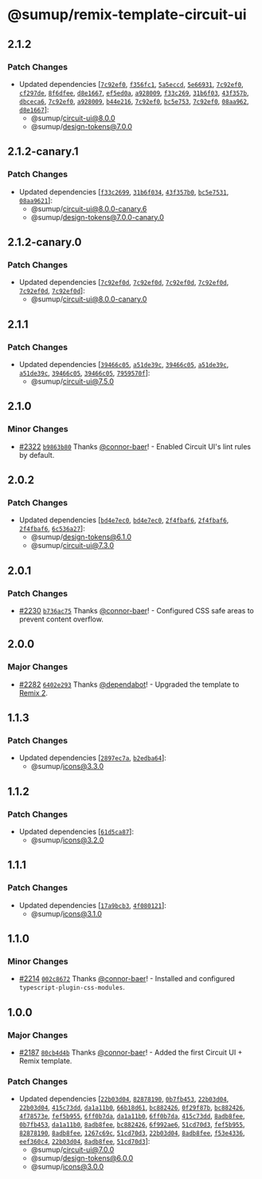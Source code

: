 # @sumup/remix-template-circuit-ui

## 2.1.2

### Patch Changes

- Updated dependencies [[`7c92ef0`](https://github.com/sumup-oss/circuit-ui/commit/7c92ef0d1b3063628c25e473d3d6fb9aa92ee49d), [`f356fc1`](https://github.com/sumup-oss/circuit-ui/commit/f356fc135bc3a1a4c7d6afd205a4fd6e695c13b4), [`5a5eccd`](https://github.com/sumup-oss/circuit-ui/commit/5a5eccd5152b36241023ffee693475adb4010419), [`5e66931`](https://github.com/sumup-oss/circuit-ui/commit/5e66931a043aba6cddf8d647661eee2a478be710), [`7c92ef0`](https://github.com/sumup-oss/circuit-ui/commit/7c92ef0d1b3063628c25e473d3d6fb9aa92ee49d), [`cf297de`](https://github.com/sumup-oss/circuit-ui/commit/cf297de226b8b89cf40a34f0cbf7864d547b14ef), [`8f6dfee`](https://github.com/sumup-oss/circuit-ui/commit/8f6dfeed5558422971986b2fb7e109b87c2e218f), [`d8e1667`](https://github.com/sumup-oss/circuit-ui/commit/d8e1667138ed51fe54cfe260e0919a0c96abf917), [`ef5ed0a`](https://github.com/sumup-oss/circuit-ui/commit/ef5ed0a4045b90e576acb3efd305a550bac2857f), [`a928009`](https://github.com/sumup-oss/circuit-ui/commit/a9280095894074c94089874e80a5e7f7648ffe32), [`f33c269`](https://github.com/sumup-oss/circuit-ui/commit/f33c2699178e546aa8c023c80e774d4fb569e0dd), [`31b6f03`](https://github.com/sumup-oss/circuit-ui/commit/31b6f03489cb5706685cdc9f0499e36f91affa84), [`43f357b`](https://github.com/sumup-oss/circuit-ui/commit/43f357b02f2dd8c358e0263d401a9e1bb3ddb80d), [`dbceca6`](https://github.com/sumup-oss/circuit-ui/commit/dbceca6c7b834629dde96b08a56d15a2092ca98d), [`7c92ef0`](https://github.com/sumup-oss/circuit-ui/commit/7c92ef0d1b3063628c25e473d3d6fb9aa92ee49d), [`a928009`](https://github.com/sumup-oss/circuit-ui/commit/a9280095894074c94089874e80a5e7f7648ffe32), [`b44e216`](https://github.com/sumup-oss/circuit-ui/commit/b44e216fcfc3b7b3f42ba360d720141aee108cd1), [`7c92ef0`](https://github.com/sumup-oss/circuit-ui/commit/7c92ef0d1b3063628c25e473d3d6fb9aa92ee49d), [`bc5e753`](https://github.com/sumup-oss/circuit-ui/commit/bc5e7531b42771ee04de3aa3f74aee537c9963e6), [`7c92ef0`](https://github.com/sumup-oss/circuit-ui/commit/7c92ef0d1b3063628c25e473d3d6fb9aa92ee49d), [`08aa962`](https://github.com/sumup-oss/circuit-ui/commit/08aa962165307de6ba2ef1ca6e7a833aecf89b9e), [`d8e1667`](https://github.com/sumup-oss/circuit-ui/commit/d8e1667138ed51fe54cfe260e0919a0c96abf917)]:
  - @sumup/circuit-ui@8.0.0
  - @sumup/design-tokens@7.0.0

## 2.1.2-canary.1

### Patch Changes

- Updated dependencies [[`f33c2699`](https://github.com/sumup-oss/circuit-ui/commit/f33c2699178e546aa8c023c80e774d4fb569e0dd), [`31b6f034`](https://github.com/sumup-oss/circuit-ui/commit/31b6f03489cb5706685cdc9f0499e36f91affa84), [`43f357b0`](https://github.com/sumup-oss/circuit-ui/commit/43f357b02f2dd8c358e0263d401a9e1bb3ddb80d), [`bc5e7531`](https://github.com/sumup-oss/circuit-ui/commit/bc5e7531b42771ee04de3aa3f74aee537c9963e6), [`08aa9621`](https://github.com/sumup-oss/circuit-ui/commit/08aa962165307de6ba2ef1ca6e7a833aecf89b9e)]:
  - @sumup/circuit-ui@8.0.0-canary.6
  - @sumup/design-tokens@7.0.0-canary.0

## 2.1.2-canary.0

### Patch Changes

- Updated dependencies [[`7c92ef0d`](https://github.com/sumup-oss/circuit-ui/commit/7c92ef0d1b3063628c25e473d3d6fb9aa92ee49d), [`7c92ef0d`](https://github.com/sumup-oss/circuit-ui/commit/7c92ef0d1b3063628c25e473d3d6fb9aa92ee49d), [`7c92ef0d`](https://github.com/sumup-oss/circuit-ui/commit/7c92ef0d1b3063628c25e473d3d6fb9aa92ee49d), [`7c92ef0d`](https://github.com/sumup-oss/circuit-ui/commit/7c92ef0d1b3063628c25e473d3d6fb9aa92ee49d), [`7c92ef0d`](https://github.com/sumup-oss/circuit-ui/commit/7c92ef0d1b3063628c25e473d3d6fb9aa92ee49d), [`7c92ef0d`](https://github.com/sumup-oss/circuit-ui/commit/7c92ef0d1b3063628c25e473d3d6fb9aa92ee49d)]:
  - @sumup/circuit-ui@8.0.0-canary.0

## 2.1.1

### Patch Changes

- Updated dependencies [[`39466c05`](https://github.com/sumup-oss/circuit-ui/commit/39466c054968e28b14a7a7b1389964f9b2573547), [`a51de39c`](https://github.com/sumup-oss/circuit-ui/commit/a51de39cc1c5081474468149aac21a6a0b990749), [`39466c05`](https://github.com/sumup-oss/circuit-ui/commit/39466c054968e28b14a7a7b1389964f9b2573547), [`a51de39c`](https://github.com/sumup-oss/circuit-ui/commit/a51de39cc1c5081474468149aac21a6a0b990749), [`a51de39c`](https://github.com/sumup-oss/circuit-ui/commit/a51de39cc1c5081474468149aac21a6a0b990749), [`39466c05`](https://github.com/sumup-oss/circuit-ui/commit/39466c054968e28b14a7a7b1389964f9b2573547), [`39466c05`](https://github.com/sumup-oss/circuit-ui/commit/39466c054968e28b14a7a7b1389964f9b2573547), [`7959570f`](https://github.com/sumup-oss/circuit-ui/commit/7959570f8f8889eb8d964cc5e851ef637edfbc18)]:
  - @sumup/circuit-ui@7.5.0

## 2.1.0

### Minor Changes

- [#2322](https://github.com/sumup-oss/circuit-ui/pull/2322) [`b9863b80`](https://github.com/sumup-oss/circuit-ui/commit/b9863b80c41aeea140d76d9826a322520549df8b) Thanks [@connor-baer](https://github.com/connor-baer)! - Enabled Circuit UI's lint rules by default.

## 2.0.2

### Patch Changes

- Updated dependencies [[`bd4e7ec0`](https://github.com/sumup-oss/circuit-ui/commit/bd4e7ec091a05e526b01f94dcce9d37265c659e7), [`bd4e7ec0`](https://github.com/sumup-oss/circuit-ui/commit/bd4e7ec091a05e526b01f94dcce9d37265c659e7), [`2f4fbaf6`](https://github.com/sumup-oss/circuit-ui/commit/2f4fbaf69b32cf36905dbf62bd6c28cb4e2d261d), [`2f4fbaf6`](https://github.com/sumup-oss/circuit-ui/commit/2f4fbaf69b32cf36905dbf62bd6c28cb4e2d261d), [`2f4fbaf6`](https://github.com/sumup-oss/circuit-ui/commit/2f4fbaf69b32cf36905dbf62bd6c28cb4e2d261d), [`6c536a27`](https://github.com/sumup-oss/circuit-ui/commit/6c536a27b661bd17b2b0c045de13dd2056db9b4d)]:
  - @sumup/design-tokens@6.1.0
  - @sumup/circuit-ui@7.3.0

## 2.0.1

### Patch Changes

- [#2230](https://github.com/sumup-oss/circuit-ui/pull/2230) [`b736ac75`](https://github.com/sumup-oss/circuit-ui/commit/b736ac75fbc9eea54c4ff6758a94b5883c91373e) Thanks [@connor-baer](https://github.com/connor-baer)! - Configured CSS safe areas to prevent content overflow.

## 2.0.0

### Major Changes

- [#2282](https://github.com/sumup-oss/circuit-ui/pull/2282) [`6402e293`](https://github.com/sumup-oss/circuit-ui/commit/6402e2932c71430d70246b88dd16f438a4386c0f) Thanks [@dependabot](https://github.com/apps/dependabot)! - Upgraded the template to [Remix 2](https://remix.run/blog/remix-v2).

## 1.1.3

### Patch Changes

- Updated dependencies [[`2897ec7a`](https://github.com/sumup-oss/circuit-ui/commit/2897ec7a1e6ca361fabaeced894064101cdd894e), [`b2edba64`](https://github.com/sumup-oss/circuit-ui/commit/b2edba6482851cfa4c8726a1706e6b862a8c7073)]:
  - @sumup/icons@3.3.0

## 1.1.2

### Patch Changes

- Updated dependencies [[`61d5ca87`](https://github.com/sumup-oss/circuit-ui/commit/61d5ca8726bf80298d925a4410dd8aac8b972586)]:
  - @sumup/icons@3.2.0

## 1.1.1

### Patch Changes

- Updated dependencies [[`17a9bcb3`](https://github.com/sumup-oss/circuit-ui/commit/17a9bcb383aba883bff5678c5371aa1e1f91771d), [`4f080121`](https://github.com/sumup-oss/circuit-ui/commit/4f08012109c62e03dab5611c1bd8a60ed3fc73c1)]:
  - @sumup/icons@3.1.0

## 1.1.0

### Minor Changes

- [#2214](https://github.com/sumup-oss/circuit-ui/pull/2214) [`002c8672`](https://github.com/sumup-oss/circuit-ui/commit/002c86726c407e9b0f15378a1f95ae88e5e22b68) Thanks [@connor-baer](https://github.com/connor-baer)! - Installed and configured `typescript-plugin-css-modules`.

## 1.0.0

### Major Changes

- [#2187](https://github.com/sumup-oss/circuit-ui/pull/2187) [`80cb4d4b`](https://github.com/sumup-oss/circuit-ui/commit/80cb4d4b97c095885f54a739d2e619434bf1aab5) Thanks [@connor-baer](https://github.com/connor-baer)! - Added the first Circuit UI + Remix template.

### Patch Changes

- Updated dependencies [[`22b03d04`](https://github.com/sumup-oss/circuit-ui/commit/22b03d04f000b72b882962fcf9a67f1c93faff51), [`82878190`](https://github.com/sumup-oss/circuit-ui/commit/82878190d70c414032027449e14d8473aa196856), [`0b7fb453`](https://github.com/sumup-oss/circuit-ui/commit/0b7fb453e6eb714561ab4ff8311ef3d4853006c5), [`22b03d04`](https://github.com/sumup-oss/circuit-ui/commit/22b03d04f000b72b882962fcf9a67f1c93faff51), [`22b03d04`](https://github.com/sumup-oss/circuit-ui/commit/22b03d04f000b72b882962fcf9a67f1c93faff51), [`415c73dd`](https://github.com/sumup-oss/circuit-ui/commit/415c73dd70dc2720b44ead24cd4b9d7d77af3293), [`da1a11b0`](https://github.com/sumup-oss/circuit-ui/commit/da1a11b0f8fe2803cb4fc8cb35e759c178ce6916), [`66b18d61`](https://github.com/sumup-oss/circuit-ui/commit/66b18d61f5683a24414725a488f7005bad80c8b1), [`bc882426`](https://github.com/sumup-oss/circuit-ui/commit/bc882426a859e68ec7c029e1b56adbaa63f8260f), [`0f29f87b`](https://github.com/sumup-oss/circuit-ui/commit/0f29f87bf28878f70e047ae42dd18c98660a2ffd), [`bc882426`](https://github.com/sumup-oss/circuit-ui/commit/bc882426a859e68ec7c029e1b56adbaa63f8260f), [`4f78573e`](https://github.com/sumup-oss/circuit-ui/commit/4f78573e94829e87fc250f284159969d4e5d8fc2), [`fef5b955`](https://github.com/sumup-oss/circuit-ui/commit/fef5b9554d2ff858fb8587f5624d8ee65dfbb969), [`6ff0b7da`](https://github.com/sumup-oss/circuit-ui/commit/6ff0b7da7f7aae906ffe467da08115d5500e157a), [`da1a11b0`](https://github.com/sumup-oss/circuit-ui/commit/da1a11b0f8fe2803cb4fc8cb35e759c178ce6916), [`6ff0b7da`](https://github.com/sumup-oss/circuit-ui/commit/6ff0b7da7f7aae906ffe467da08115d5500e157a), [`415c73dd`](https://github.com/sumup-oss/circuit-ui/commit/415c73dd70dc2720b44ead24cd4b9d7d77af3293), [`8adb8fee`](https://github.com/sumup-oss/circuit-ui/commit/8adb8feee02bbfef1d1fc6a9c7a9c5a30e25d027), [`0b7fb453`](https://github.com/sumup-oss/circuit-ui/commit/0b7fb453e6eb714561ab4ff8311ef3d4853006c5), [`da1a11b0`](https://github.com/sumup-oss/circuit-ui/commit/da1a11b0f8fe2803cb4fc8cb35e759c178ce6916), [`8adb8fee`](https://github.com/sumup-oss/circuit-ui/commit/8adb8feee02bbfef1d1fc6a9c7a9c5a30e25d027), [`bc882426`](https://github.com/sumup-oss/circuit-ui/commit/bc882426a859e68ec7c029e1b56adbaa63f8260f), [`6f992ae6`](https://github.com/sumup-oss/circuit-ui/commit/6f992ae6aa39767dcc7df5a6754dbcea4d06af9d), [`51cd70d3`](https://github.com/sumup-oss/circuit-ui/commit/51cd70d37e0fc4609f81e885a503a35e6f102d11), [`fef5b955`](https://github.com/sumup-oss/circuit-ui/commit/fef5b9554d2ff858fb8587f5624d8ee65dfbb969), [`82878190`](https://github.com/sumup-oss/circuit-ui/commit/82878190d70c414032027449e14d8473aa196856), [`8adb8fee`](https://github.com/sumup-oss/circuit-ui/commit/8adb8feee02bbfef1d1fc6a9c7a9c5a30e25d027), [`1267c69c`](https://github.com/sumup-oss/circuit-ui/commit/1267c69cee8dc7c30520753b7c2d662c222c5f03), [`51cd70d3`](https://github.com/sumup-oss/circuit-ui/commit/51cd70d37e0fc4609f81e885a503a35e6f102d11), [`22b03d04`](https://github.com/sumup-oss/circuit-ui/commit/22b03d04f000b72b882962fcf9a67f1c93faff51), [`8adb8fee`](https://github.com/sumup-oss/circuit-ui/commit/8adb8feee02bbfef1d1fc6a9c7a9c5a30e25d027), [`f53e4336`](https://github.com/sumup-oss/circuit-ui/commit/f53e4336739fa317ce7a6511ec3f9716382f5a15), [`eef360c4`](https://github.com/sumup-oss/circuit-ui/commit/eef360c4c0b5b4ab07cf178884cc3dc00e9bf842), [`22b03d04`](https://github.com/sumup-oss/circuit-ui/commit/22b03d04f000b72b882962fcf9a67f1c93faff51), [`8adb8fee`](https://github.com/sumup-oss/circuit-ui/commit/8adb8feee02bbfef1d1fc6a9c7a9c5a30e25d027), [`51cd70d3`](https://github.com/sumup-oss/circuit-ui/commit/51cd70d37e0fc4609f81e885a503a35e6f102d11)]:
  - @sumup/circuit-ui@7.0.0
  - @sumup/design-tokens@6.0.0
  - @sumup/icons@3.0.0
